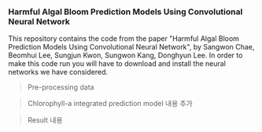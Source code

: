 ### Harmful Algal Bloom Prediction Models Using Convolutional Neural Network

This repository contains the code from the paper "Harmful Algal Bloom Prediction Models Using Convolutional Neural Network", by Sangwon Chae, Beomhui Lee, Sungjun Kwon, Sungwon Kang, Donghyun Lee.
In order to make this code run you will have to download and install the neural networks we have considered. 

> Pre-processing data
> 

> Chlorophyll-a integrated prediction model
내용 추가

> Result
내용 
